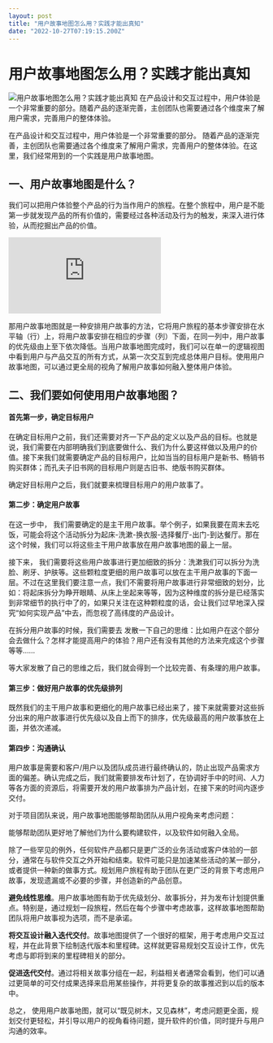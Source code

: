 ```yaml
---
layout: post
title: "用户故事地图怎么用？实践才能出真知"
date: "2022-10-27T07:19:15.200Z"
---
```

用户故事地图怎么用？实践才能出真知
=================

![用户故事地图怎么用？实践才能出真知](https://img2022.cnblogs.com/blog/2028717/202210/2028717-20221027104122221-95292571.png) 在产品设计和交互过程中，用户体验是一个非常重要的部分。随着产品的逐渐完善，主创团队也需要通过各个维度来了解用户需求，完善用户的整体体验。

在产品设计和交互过程中，用户体验是一个非常重要的部分。 随着产品的逐渐完善，主创团队也需要通过各个维度来了解用户需求，完善用户的整体体验。在这里，我们经常用到的一个实践是用户故事地图。  

一、用户故事地图是什么？
------------

我们可以把用户体验整个产品的行为当作用户的旅程。在整个旅程中，用户是不能第一步就发现产品的所有价值的，需要经过各种活动及行为的触发，来深入进行体验，从而挖掘出产品的价值。  

![用户故事地图](https://www.minjiekaifa.com/file.php?f=minjiekaifa/202210/f_93f6cd4c0f3d71b0d463d2e7ddf1206b&t=jpg&o=&s=&v=1665560755 "用户故事地图")

那用户故事地图就是一种安排用户故事的方法，它将用户旅程的基本步骤安排在水平轴（行）上，将用户故事安排在相应的步骤（列）下面，在同一列中，用户故事的优先级由上至下依次降低。当用户故事地图完成时，我们可以在单一的逻辑视图中看到用户与产品交互的所有方式，从第一次交互到完成总体用户目标。使用用户故事地图，可以通过更全局的视角了解用户故事如何融入整体用户体验。  

二、我们要如何使用用户故事地图？
----------------

#### 首先第一步，确定目标用户

在确定目标用户之前，我们还需要对齐一下产品的定义以及产品的目标。也就是说，我们需要在内部明确我们到底要做什么、我们为什么要这样做以及用户的价值。接下来我们就需要确定产品的目标用户，比如当当的目标用户是新书、畅销书购买群体；而孔夫子旧书网的目标用户则是古旧书、绝版书购买群体。  
  
确定好目标用户之后，我们就要来梳理目标用户的用户故事了。

#### 第二步：确定用户故事

在这一步中， 我们需要确定的是主干用户故事。举个例子，如果我要在周末去吃饭，可能会将这个活动拆分为起床-洗漱-换衣服-选择餐厅-出门-到达餐厅。那在这个时候，我们可以将这些主干用户故事放在用户故事地图的最上一层。  
  
接下来， 我们需要将这些用户故事进行更加细致的拆分：洗漱我们可以拆分为洗脸、刷牙、护肤等。这些颗粒度更细的用户故事可以放在主干用户故事的下面一层。不过在这里我们要注意一点，我们不需要将用户故事进行非常细致的划分，比如：将起床拆分为睁开眼睛、从床上坐起来等等，因为这种维度的拆分是已经落实到非常细节的执行中了的，如果只关注在这种颗粒度的话，会让我们过早地深入探究“如何实现产品”中去，而忽视了高纬度的产品设计。  
  
在拆分用户故事的时候，我们需要去 发散一下自己的思维：比如用户在这个部分会去做什么？怎样才能提高用户的体验？用户还有没有其他的方法来完成这个步骤等等……  
  
等大家发散了自己的思维之后，我们就会得到一个比较完善、有条理的用户故事。

#### 第三步：做好用户故事的优先级排列

既然我们的主干用户故事和更细化的用户故事已经出来了，接下来就需要对这些拆分出来的用户故事进行优先级以及自上而下的排序，优先级最高的用户故事放在上面，并依次递减。  
  

#### 第四步：沟通确认

用户故事是需要和客户/用户以及团队成员进行最终确认的，防止出现产品需求方面的偏差。确认完成之后，我们就需要排发布计划了，在协调好手中的时间、人力等各方面的资源后，将需要开发的用户故事排为产品计划，在接下来的时间内逐步交付。  
  
对于项目团队来说，用户故事地图能够帮助团队从用户视角来考虑问题：  
  
能够帮助团队更好地了解他们为什么要构建软件，以及软件如何融入全局。  
  
除了一些罕见的例外，任何软件产品都只是更广泛的业务活动或客户体验的一部分，通常在与软件交互之外开始和结束。软件可能只是加速某些活动的某一部分，或者提供一种新的做事方式。规划用户旅程有助于团队在更广泛的背景下考虑用户故事，发现遗漏或不必要的步骤，并创造新的产品创意。  
  
**避免线性思维**。用户故事地图有助于优先级划分、故事拆分，并为发布计划提供重点。特别是，通过规划一段旅程，然后在每个步骤中考虑故事，这样故事地图帮助团队将用户故事视为选项，而不是承诺。  
  
**将交互设计融入迭代交付**。故事地图提供了一个很好的框架，用于考虑用户交互过程，并在此背景下绘制迭代版本和里程碑。这样就更容易规划交互设计工作，优先考虑与即将到来的里程碑相关的部分。  
  
**促进迭代交付**。通过将相关故事分组在一起，利益相关者通常会看到，他们可以通过更简单的可交付成果选择来启用某些操作，并将更复杂的故事推迟到以后的版本中。  
  
总之， 使用用户故事地图，就可以“既见树木，又见森林”，考虑问题更全面，规划交付更轻松，并引导以用户的视角看待问题，提升软件的价值，同时提升与用户沟通的效率。